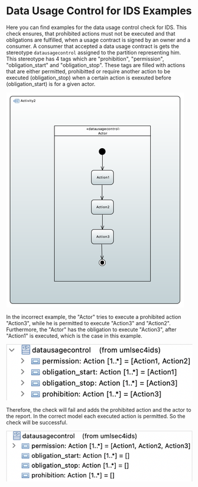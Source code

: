 # Data Usage Control for IDS Examples
Here you can find examples for the data usage control check for IDS.
This check ensures, that prohibited actions must not be executed and that obligations are fulfilled, when a usage contract is signed by an owner and a consumer.
A consumer that accepted a data usage contract is gets the stereotype `datausagecontrol` assigned to the partition representing him.
This stereotype has 4 tags which are "prohibition", "permission", "obligation_start" and "obligation_stop".
These tags are filled with actions that are either permitted, prohibitted or require another action to be executed (obligation_stop) when a certain action is exexuted before (obligation_start) is for a given actor.

![Data Usage Control](data-usage-control-incorrect/data-usage-control-incorrect.png)

In the incorrect example, the "Actor" tries to execute a prohibited action "Action3", while he is permitted to execute "Action3" and "Action2".
Furthermore, the "Actor" has the obligation to execute "Action3", after "Action1" is executed, which is the case in this example.

![Data Usage Control Properties](data-usage-control-incorrect/data-usage-control-properties.png)

Therefore, the check will fail and adds the prohibited action and the actor to the report.
In the correct model each executed action is permitted.
So the check will be successful.

![Data Usage Control Properties](data-usage-control-correct/data_usage_control_properties.png)
